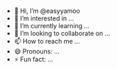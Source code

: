 - 👋 Hi, I’m @easyyamoo
- 👀 I’m interested in ...
- 🌱 I’m currently learning ...
- 💞️ I’m looking to collaborate on ...
- 📫 How to reach me ...
- 😄 Pronouns: ...
- ⚡ Fun fact: ...

<!---
easyyamoo/easyyamoo is a ✨ special ✨ repository because its `README.md` (this file) appears on your GitHub profile.
You can click the Preview link to take a look at your changes.
--->
